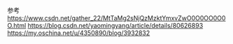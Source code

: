 

参考
https://www.csdn.net/gather_22/MtTaMg2sNjQzMzktYmxvZwO0O0OO0O0O.html
https://blog.csdn.net/yaomingyang/article/details/80626893
https://my.oschina.net/u/4350890/blog/3932832
